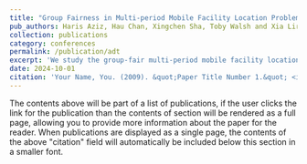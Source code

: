 ```yaml
---
title: "Group Fairness in Multi-period Mobile Facility Location Problems"
pub_authors: Haris Aziz, Hau Chan, Xingchen Sha, Toby Walsh and Xia Lirong
collection: publications
category: conferences
permalink: /publication/adt
excerpt: 'We study the group-fair multi-period mobile facility location problems in offline and online settings, where agents from different groups are located on a real line and arrive in different periods with complete and no arrival information of the agents, respectively. '
date: 2024-10-01
citation: 'Your Name, You. (2009). &quot;Paper Title Number 1.&quot; <i>Journal 1</i>. 1(1).'
---
```


The contents above will be part of a list of publications, if the user clicks the link for the publication than the contents of section will be rendered as a full page, allowing you to provide more information about the paper for the reader. When publications are displayed as a single page, the contents of the above "citation" field will automatically be included below this section in a smaller font.



